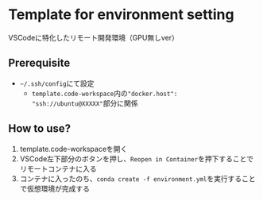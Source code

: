 # Template for environment setting
VSCodeに特化したリモート開発環境（GPU無しver）

## Prerequisite
- `~/.ssh/config`にて設定
  - `template.code-workspace`内の`"docker.host": "ssh://ubuntu@XXXXX"`部分に関係

## How to use?
1. template.code-workspaceを開く
2. VSCode左下部分のボタンを押し、`Reopen in Container`を押下することでリモートコンテナに入る
3. コンテナに入ったのち、`conda create -f environment.yml`を実行することで仮想環境が完成する
